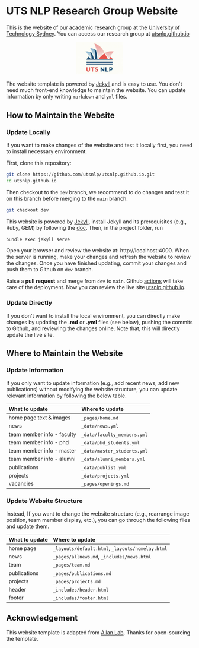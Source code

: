 # UTS NLP Research Group Website

This is the website of our academic research group at the [University of Technology Sydney](https://www.uts.edu.au/). You can access our research group at [utsnlp.github.io](https://utsnlp.github.io/)

<p align=center>
    <img src="./images/logopic/uts_logo_v2.png" width="25%" height="25%" alt="llm_align_world_example"/>
</p>

The website template is powered by [Jekyll](https://jekyllrb.com/) and is easy to use. You don't need much front-end knowledge to maintain the website. You can update information by only writing `markdown` and `yml` files.

## How to Maintain the Website

### Update Locally

If you want to make changes of the website and test it locally first, you need to install necessary environment. 

First, clone this repository: 

```bash
git clone https://github.com/utsnlp/utsnlp.github.io.git
cd utsnlp.github.io
```

Then checkout to the `dev` branch, we recommend to do changes and test it on this branch before merging to the `main` branch:

```bash
git checkout dev
```

This website is powered by [Jekyll](https://jekyllrb.com/), install Jekyll and its prerequisites (e.g., Ruby, GEM) by following the [doc](https://jekyllrb.com/docs/). 
Then, in the project folder, run 

```bash
bundle exec jekyll serve
```

Open your browser and review the website at: http://localhost:4000. 
When the server is running, make your changes and refresh the website to review the changes.
Once you have finished updating, commit your changes and push them to Github on `dev` branch.

Raise a **pull request** and merge from `dev` to `main`. Github [actions](https://github.com/utsnlp/utsnlp.github.io/actions) will take care of the deployment. Now you can review the live site [utsnlp.github.io](https://utsnlp.github.io/).


### Update Directly

If you don't want to install the local environment, you can directly make changes by updating the **.md** or **.yml** files (see below), pushing the commits to Github, and reviewing the changes online. Note that, this will directly update the live site.


## Where to Maintain the Website

### Update Information

If you only want to update information (e.g., add recent news, add new publications) without modifying the website structure, you can update relevant information by following the below table.

| What to update             | Where to update             |
| :------------------------- | :-------------------------- |
| home page text & images    | `_pages/home.md`            |
| news                       | `_data/news.yml`            |
| team member info - faculty | `_data/faculty_members.yml` |
| team member info - phd     | `_data/phd_students.yml`    |
| team member info - master  | `_data/master_students.yml` |
| team member info - alumni  | `_data/alumni_members.yml`  |
| publications               | `_data/publist.yml`         |
| projects                   | `_data/projects.yml`        |
| vacancies                  | `_pages/openings.md`        |


### Update Website Structure

Instead, If you want to change the website structure (e.g., rearrange image position, team member display, etc.), you can go through the following files and update them.

| What to update | Where to update                                  |
| :------------- | :----------------------------------------------- |
| home page      | `_layouts/default.html`, `_layouts/homelay.html` |
| news           | `_pages/allnews.md`, `_includes/news.html`       |
| team           | `_pages/team.md`                                 |
| publications   | `_pages/publications.md`                         |
| projects       | `_pages/projects.md`                             |
| header         | `_includes/header.html`                          |
| footer         | `_includes/footer.html`                          |

## Acknowledgement

This website template is adapted from [Allan Lab](http://www.allanlab.org/aboutwebsite.html). 
Thanks for open-sourcing the template.
